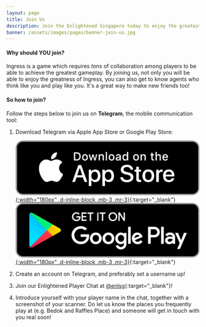 ```yaml
---
layout: page
title: Join Us
description: Join the Enlightened Singapore today to enjoy the greatest gameplay with Ingress!
banner: /assets/images/pages/banner-join-us.jpg
---
```

#### Why should YOU join?

Ingress is a game which requires _tons_ of collaboration among players to be able to
achieve the greatest gameplay. By joining us, not only you will be able to enjoy
the greatness of Ingress, you can also get to know agents who think like you and
play like you. It's a great way to make new friends too!

#### So how to join?

Follow the steps below to join us on __Telegram__, the mobile communication tool:

1. Download Telegram via Apple App Store or Google Play Store:

    [![Download on App Store](/assets/images/join-us/appstore.png){:width="180px" .d-inline-block .mb-3 .mr-3}](https://itunes.apple.com/sg/app/telegram-messenger/id686449807?mt=8){:target="_blank"}
    [![Download on Play Store](/assets/images/join-us/playstore.png){:width="180px" .d-inline-block .mb-3 .mr-3}](https://play.google.com/store/apps/details?id=org.telegram.messenger&hl=en){:target="_blank"}

2. Create an account on Telegram, and preferably set a username up!

3. Join our Enlightened Player Chat at [@enlsg](https://t.me/enlsg){:target="_blank"}!

4. Introduce yourself with your player name in the chat, together with a screenshot of your scanner. Do let us know the places you frequently play at (e.g. Bedok and Raffles Place) and someone will get in touch with you real soon!
